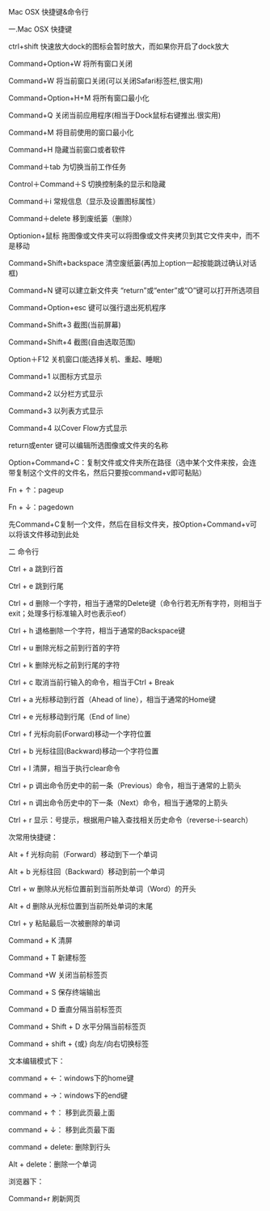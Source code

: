 Mac OSX 快捷键&命令行

一.Mac OSX 快捷键

ctrl+shift 快速放大dock的图标会暂时放大，而如果你开启了dock放大

Command+Option+W 将所有窗口关闭

Command+W 将当前窗口关闭(可以关闭Safari标签栏,很实用)

Command+Option+H+M 将所有窗口最小化

Command+Q 关闭当前应用程序(相当于Dock鼠标右键推出.很实用)

Command+M 将目前使用的窗口最小化

Command+H 隐藏当前窗口或者软件

Command＋tab 为切换当前工作任务

Control＋Command＋S 切换控制条的显示和隐藏

Command＋i 常规信息（显示及设置图标属性）

Command＋delete 移到废纸篓（删除）

Optionion+鼠标 拖图像或文件夹可以将图像或文件夹拷贝到其它文件夹中，而不是移动

Command+Shift+backspace 清空废纸篓(再加上option一起按能跳过确认对话框)

Command+N 键可以建立新文件夹 “return”或“enter”或“O”键可以打开所选项目

Command+Option+esc 键可以强行退出死机程序

Command+Shift+3 截图(当前屏幕)

Command+Shift+4 截图(自由选取范围)

Option＋F12 关机窗口(能选择关机、重起、睡眠)

Command+1 以图标方式显示

Command+2 以分栏方式显示

Command+3 以列表方式显示

Command+4 以Cover Flow方式显示

return或enter 键可以编辑所选图像或文件夹的名称

Option+Command+C：复制文件或文件夹所在路径（选中某个文件来按，会连带复制这个文件的文件名，然后只要按command+v即可黏贴）

Fn + ↑：pageup

Fn + ↓：pagedown

先Command+C复制一个文件，然后在目标文件夹，按Option+Command+v可以将该文件移动到此处





二 命令行

Ctrl + a 跳到行首

Ctrl + e 跳到行尾

Ctrl + d 删除一个字符，相当于通常的Delete键（命令行若无所有字符，则相当于exit；处理多行标准输入时也表示eof）

Ctrl + h 退格删除一个字符，相当于通常的Backspace键

Ctrl + u 删除光标之前到行首的字符

Ctrl + k 删除光标之前到行尾的字符

Ctrl + c 取消当前行输入的命令，相当于Ctrl + Break

Ctrl + a 光标移动到行首（Ahead of line），相当于通常的Home键

Ctrl + e 光标移动到行尾（End of line）

Ctrl + f 光标向前(Forward)移动一个字符位置

Ctrl + b 光标往回(Backward)移动一个字符位置

Ctrl + l 清屏，相当于执行clear命令

Ctrl + p 调出命令历史中的前一条（Previous）命令，相当于通常的上箭头

Ctrl + n 调出命令历史中的下一条（Next）命令，相当于通常的上箭头

Ctrl + r 显示：号提示，根据用户输入查找相关历史命令（reverse-i-search）

次常用快捷键：

Alt + f 光标向前（Forward）移动到下一个单词

Alt + b 光标往回（Backward）移动到前一个单词

Ctrl + w 删除从光标位置前到当前所处单词（Word）的开头

Alt + d 删除从光标位置到当前所处单词的末尾

Ctrl + y 粘贴最后一次被删除的单词

Command + K 清屏

Command + T 新建标签

Command +W 关闭当前标签页

Command + S 保存终端输出

Command + D 垂直分隔当前标签页

Command + Shift + D 水平分隔当前标签页

Command + shift + {或} 向左/向右切换标签



文本编辑模式下：

command + ←：windows下的home键

command + →：windows下的end键

command + ↑： 移到此页最上面

command + ↓： 移到此页最下面

command + delete: 删除到行头

Alt + delete：删除一个单词



浏览器下：

Command+r   刷新网页
